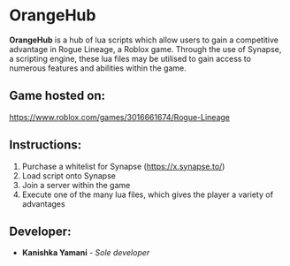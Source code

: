 # OrangeHub
**OrangeHub** is a hub of lua scripts which allow users to gain a competitive advantage in Rogue Lineage, a Roblox game. Through the use of Synapse, a scripting engine, these lua files may be utilised to gain access to numerous features and abilities within the game.
## Game hosted on:
https://www.roblox.com/games/3016661674/Rogue-Lineage
## Instructions:
1. Purchase a whitelist for Synapse (https://x.synapse.to/)
2. Load script onto Synapse
3. Join a server within the game
4. Execute one of the many lua files, which gives the player a variety of advantages
## Developer:
- **Kanishka Yamani** - *Sole developer*  
